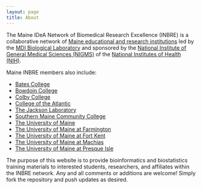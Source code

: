 ```yaml
---
layout: page
title: About
---
```


The Maine IDeA Network of Biomedical Research Excellence (INBRE) is a collaborative network of [Maine educational and research institutions](https://inbre.maineidea.net/about-inbre/) led by the [MDI Biological Laboratory](https://inbre.maineidea.net/about-inbre/mdi-biological-laboratory/) and sponsored by the [National Institute of General Medical Sciences (NIGMS)](https://www.nigms.nih.gov/research/crcb/IDeA/Pages/default.aspx) of the [National Institutes of Health (NIH)](https://www.nih.gov).

Maine INBRE members also include:
   * [Bates College](www.bates.edu)
   * [Bowdoin College](www.bowdoin.edu)
   * [Colby College](www.colby.edu)
   * [College of the Atlantic](www.coa.edu)
   * [The Jackson Laboratory](www.jax.org)
   * [Southern Maine Community College](www.smccme.edu)
   * [The University of Maine](www.umaine.edu)
   * [The University of Maine at Farmington](www.umf.maine.edu)
   * [The University of Maine at Fort Kent](www.umfk.edu)
   * [The University of Maine at Machias](www.machias.edu)
   * [The University of Maine at Presque Isle](www.umpi.edu)

The purpose of this website is to provide bioinformatics and biostatistics training materials to interested students, researchers, and affiliates within the INBRE network. Any and all comments or additions are welcome! Simply fork the repository and push updates as desired.

